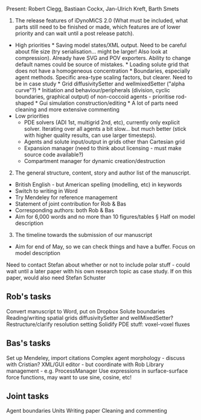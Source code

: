 Present: Robert Clegg, Bastiaan Cockx, Jan-Ulrich Kreft, Barth Smets

1. The release features of iDynoMiCS 2.0 (What must be included, what parts still need to be finished or made, which features are of lower priority and can wait until a post release patch).
  -  High priorities
    * Saving model states/XML output. Need to be careful about file size (try serialisation… might be larger! Also look at compression). Already have SVG and POV exporters. Ability to change default names could be source of mistakes.
    * Loading solute grid that does not have a homogeneous concentration
    * Boundaries, especially agent methods. Specific area-type scaling factors, but clearer. Need to be in case study
    * Grid diffusivitySetter and wellmixedSetter ("alpha curve"?)
    * Initiation and behaviour/peripherals (division, cyclic boundaries, graphical output) of non-coccoid agents - prioritise rod-shaped
    * Gui simulation construction/editing
    * A lot of parts need cleaning and more extensive commenting
  - Low priorities
    * PDE solvers (ADI 1st, multigrid 2nd, etc), currently only explicit solver. Iterating over all agents a bit slow… but much better (stick with higher quality results, can use larger timesteps).
    * Agents and solute input/output in grids other than Cartesian grid
    * Expansion manager (need to think about licensing - must make source code available?)
    * Compartment manager for dynamic creation/destruction
2. The general structure, content, story and author list of the manuscript.
 - British English - but American spelling (modelling, etc) in keywords
 - Switch to writing in Word
 - Try Mendeley for reference management
 - Statement of joint contribution for Rob & Bas
 - Corresponding authors: both Rob & Bas
 - Aim for 6,000 words and no more than 10 figures/tables
    § Half on model description
3. The timeline towards the submission of our manuscript
 - Aim for end of May, so we can check things and have a buffer. Focus on model description


Need to contact Stefan about whether or not to include polar stuff - could wait until a later paper with his own research topic as case study. If on this paper, would also need Stefan Schuster



## Rob's tasks
Convert manuscript to Word, put on Dropbox
Solute boundaries
Reading/writing spatial grids
diffusivitySetter and wellMixedSetter?
Restructure/clarify resolution setting
Solidify PDE stuff: voxel-voxel fluxes

## Bas's tasks
Set up Mendeley, import citations
Complex agent morphology - discuss with Cristian?
XML/GUI editor - but coordinate with Rob
Library management - e.g. ProcessManager
Use expressions in surface-surface force functions, may want to use sine, cosine, etc!

## Joint tasks
Agent boundaries
Units
Writing paper
Cleaning and commenting
